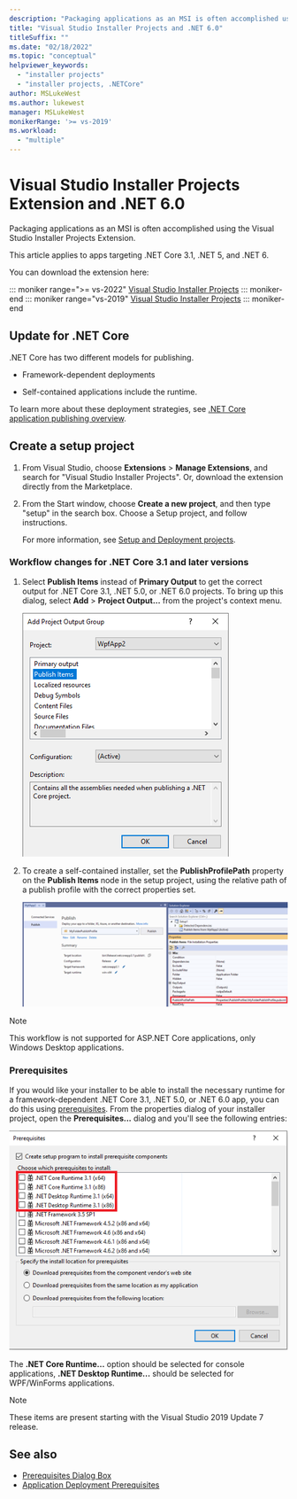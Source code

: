 ```yaml
---
description: "Packaging applications as an MSI is often accomplished using the Visual Studio Installer Projects Extension."
title: "Visual Studio Installer Projects and .NET 6.0"
titleSuffix: ""
ms.date: "02/18/2022"
ms.topic: "conceptual"
helpviewer_keywords:
  - "installer projects"
  - "installer projects, .NETCore"
author: MSLukeWest
ms.author: lukewest
manager: MSLukeWest
monikerRange: '>= vs-2019'
ms.workload:
  - "multiple"
---
```


# Visual Studio Installer Projects Extension and .NET 6.0

Packaging applications as an MSI is often accomplished using the Visual Studio Installer Projects Extension.

This article applies to apps targeting .NET Core 3.1, .NET 5, and .NET 6.

You can download the extension here:

::: moniker range=">= vs-2022"
[Visual Studio Installer Projects](https://marketplace.visualstudio.com/items?itemName=VisualStudioClient.MicrosoftVisualStudio2022InstallerProjects)
::: moniker-end
::: moniker range="vs-2019"
[Visual Studio Installer Projects](https://marketplace.visualstudio.com/items?itemName=VisualStudioClient.MicrosoftVisualStudio2017InstallerProjects)
::: moniker-end

## Update for .NET Core

.NET Core has two different models for publishing.

- Framework-dependent deployments

- Self-contained applications include the runtime.

To learn more about these deployment strategies, see [.NET Core application publishing overview](/dotnet/core/deploying/).

## Create a setup project

1. From Visual Studio, choose **Extensions** > **Manage Extensions**, and search for "Visual Studio Installer Projects". Or, download the extension directly from the Marketplace.

2. From the Start window, choose **Create a new project**, and then type "setup" in the search box. Choose a Setup project, and follow instructions.

   For more information, see [Setup and Deployment projects](/previous-versions/visualstudio/visual-studio-2010/wx3b589t(v=vs.100)).

### Workflow changes for .NET Core 3.1 and later versions

1. Select **Publish Items** instead of **Primary Output** to get the correct output for .NET Core 3.1, .NET 5.0, or .NET 6.0 projects.  To bring up this dialog, select **Add** > **Project Output...** from the project's context menu.

    ![The Publish Items output group in the Add Project Output Group dialog](../deployment/media/installer-projects-net-core-publish-items-output.png "Pick Publish Items")

2. To create a self-contained installer, set the **PublishProfilePath** property on the **Publish Items** node in the setup project, using the relative path of a publish profile with the correct properties set.

    ![Setting the publish profile on the Publish Items project output item](../deployment/media/installer-projects-net-core-publish-profile.png "Set Publish Profile")

>[!NOTE]
>This workflow is not supported for ASP.NET Core applications, only Windows Desktop applications.

### Prerequisites

If you would like your installer to be able to install the necessary runtime for a framework-dependent .NET Core 3.1, .NET 5.0, or .NET 6.0 app, you can do this using [prerequisites](../deployment/application-deployment-prerequisites.md).  From the properties dialog of your installer project, open the **Prerequisites...** dialog and you'll see the following entries:

![.NET Core items in the Prerequisites dialog](../deployment/media/installer-projects-net-core-prerequisites.png ".NET Core Prerequisites")

The **.NET Core Runtime...** option should be selected for console applications, **.NET Desktop Runtime...** should be selected for WPF/WinForms applications.

>[!NOTE]
>These items are present starting with the Visual Studio 2019 Update 7 release.

## See also

- [Prerequisites Dialog Box](../ide/reference/prerequisites-dialog-box.md)
- [Application Deployment Prerequisites](../deployment/application-deployment-prerequisites.md)
